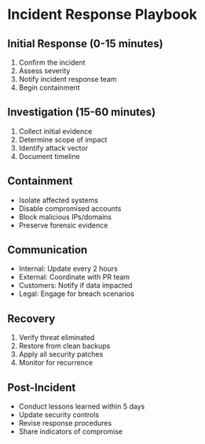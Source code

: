 # Incident Response Playbook

## Initial Response (0-15 minutes)
1. Confirm the incident
2. Assess severity
3. Notify incident response team
4. Begin containment

## Investigation (15-60 minutes)
1. Collect initial evidence
2. Determine scope of impact
3. Identify attack vector
4. Document timeline

## Containment
- Isolate affected systems
- Disable compromised accounts
- Block malicious IPs/domains
- Preserve forensic evidence

## Communication
- Internal: Update every 2 hours
- External: Coordinate with PR team
- Customers: Notify if data impacted
- Legal: Engage for breach scenarios

## Recovery
1. Verify threat eliminated
2. Restore from clean backups
3. Apply all security patches
4. Monitor for recurrence

## Post-Incident
- Conduct lessons learned within 5 days
- Update security controls
- Revise response procedures
- Share indicators of compromise
